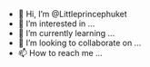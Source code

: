 - 👋 Hi, I’m @Littleprincephuket
- 👀 I’m interested in ...
- 🌱 I’m currently learning ...
- 💞️ I’m looking to collaborate on ...
- 📫 How to reach me ...

<!---
Littleprincephuket/Littleprincephuket is a ✨ special ✨ repository because its `README.md` (this file) appears on your GitHub profile.
You can click the Preview link to take a look at your changes.
--->
